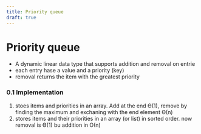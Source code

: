 ```yaml
---
title: Priority queue
draft: true
---
```

# Priority queue
- A dynamic linear data type that supports addition and removal on entrie 
- each entry hase a value and a priority (key)
- removal returns the item with the greatest priority 

### 0.1 Implementation
1. stoes items and priorities in an array. Add at the end ϴ(1), remove by finding the maximum and exchaning with the end element ϴ(n)
2. stores items and their priorities in an array (or list) in sorted order. now removal is ϴ(1) bu addition in Ο(n)